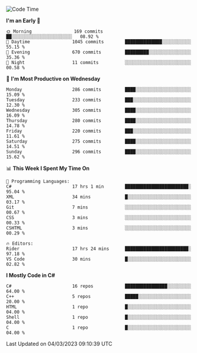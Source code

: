 <!--START_SECTION:waka-->
![Code Time](http://img.shields.io/badge/Code%20Time-963%20hrs%2016%20mins-blue)

**I'm an Early 🐤** 

```text
🌞 Morning                169 commits         ██░░░░░░░░░░░░░░░░░░░░░░░   08.92 % 
🌆 Daytime                1045 commits        ██████████████░░░░░░░░░░░   55.15 % 
🌃 Evening                670 commits         █████████░░░░░░░░░░░░░░░░   35.36 % 
🌙 Night                  11 commits          ░░░░░░░░░░░░░░░░░░░░░░░░░   00.58 % 
```
📅 **I'm Most Productive on Wednesday** 

```text
Monday                   286 commits         ████░░░░░░░░░░░░░░░░░░░░░   15.09 % 
Tuesday                  233 commits         ███░░░░░░░░░░░░░░░░░░░░░░   12.30 % 
Wednesday                305 commits         ████░░░░░░░░░░░░░░░░░░░░░   16.09 % 
Thursday                 280 commits         ████░░░░░░░░░░░░░░░░░░░░░   14.78 % 
Friday                   220 commits         ███░░░░░░░░░░░░░░░░░░░░░░   11.61 % 
Saturday                 275 commits         ████░░░░░░░░░░░░░░░░░░░░░   14.51 % 
Sunday                   296 commits         ████░░░░░░░░░░░░░░░░░░░░░   15.62 % 
```


📊 **This Week I Spent My Time On** 

```text
💬 Programming Languages: 
C#                       17 hrs 1 min        ████████████████████████░   95.04 % 
XML                      34 mins             █░░░░░░░░░░░░░░░░░░░░░░░░   03.17 % 
Git                      7 mins              ░░░░░░░░░░░░░░░░░░░░░░░░░   00.67 % 
CSS                      3 mins              ░░░░░░░░░░░░░░░░░░░░░░░░░   00.33 % 
CSHTML                   3 mins              ░░░░░░░░░░░░░░░░░░░░░░░░░   00.29 % 

🔥 Editors: 
Rider                    17 hrs 24 mins      ████████████████████████░   97.18 % 
VS Code                  30 mins             █░░░░░░░░░░░░░░░░░░░░░░░░   02.82 % 
```

**I Mostly Code in C#** 

```text
C#                       16 repos            ████████████████░░░░░░░░░   64.00 % 
C++                      5 repos             █████░░░░░░░░░░░░░░░░░░░░   20.00 % 
HTML                     1 repo              █░░░░░░░░░░░░░░░░░░░░░░░░   04.00 % 
Shell                    1 repo              █░░░░░░░░░░░░░░░░░░░░░░░░   04.00 % 
C                        1 repo              █░░░░░░░░░░░░░░░░░░░░░░░░   04.00 % 
```




 Last Updated on 04/03/2023 09:10:39 UTC
<!--END_SECTION:waka-->

